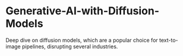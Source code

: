 # Generative-AI-with-Diffusion-Models
Deep dive on diffusion models, which are a popular choice for text-to-image pipelines, disrupting several industries.
